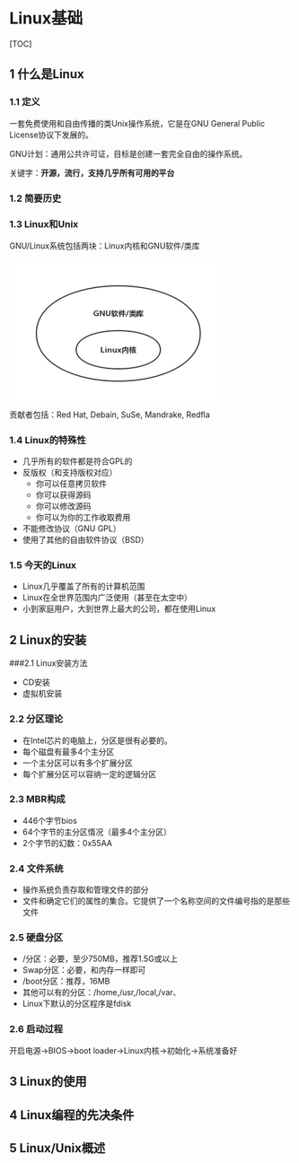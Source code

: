 # Linux基础

[TOC]

## 1 什么是Linux

### 1.1 定义

一套免费使用和自由传播的类Unix操作系统，它是在GNU General Public License协议下发展的。

GNU计划：通用公共许可证，目标是创建一套完全自由的操作系统。

关键字：**开源，流行，支持几乎所有可用的平台**

### 1.2 简要历史

### 1.3 Linux和Unix

GNU/Linux系统包括两块：Linux内核和GNU软件/类库

![](img/1_1_1.png)

贡献者包括：Red Hat, Debain, SuSe, Mandrake, Redfla

### 1.4 Linux的特殊性

- 几乎所有的软件都是符合GPL的
- 反版权（和支持版权对应）
  - 你可以任意拷贝软件
  - 你可以获得源码
  - 你可以修改源码
  - 你可以为你的工作收取费用
- 不能修改协议（GNU GPL）
- 使用了其他的自由软件协议（BSD）

### 1.5 今天的Linux

- Linux几乎覆盖了所有的计算机范围
- Linux在全世界范围内广泛使用（甚至在太空中）
- 小到家庭用户，大到世界上最大的公司，都在使用Linux

## 2 Linux的安装

###2.1 Linux安装方法

- CD安装
- 虚拟机安装

### 2.2 分区理论

- 在Intel芯片的电脑上，分区是很有必要的。
- 每个磁盘有最多4个主分区
- 一个主分区可以有多个扩展分区
- 每个扩展分区可以容纳一定的逻辑分区

### 2.3 MBR构成

- 446个字节bios
- 64个字节的主分区情况（最多4个主分区）
- 2个字节的幻数：0x55AA

### 2.4 文件系统

- 操作系统负责存取和管理文件的部分
- 文件和确定它们的属性的集合。它提供了一个名称空间的文件编号指的是那些文件

### 2.5 硬盘分区

- /分区：必要，至少750MB，推荐1.5G或以上
- Swap分区：必要，和内存一样即可
- /boot分区：推荐，16MB
- 其他可以有的分区：/home,/usr,/local,/var、
- Linux下默认的分区程序是fdisk

### 2.6 启动过程

开启电源->BIOS->boot loader->Linux内核->初始化->系统准备好

## 3 Linux的使用

## 4 Linux编程的先决条件

## 5 Linux/Unix概述



